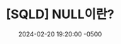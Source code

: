 ---
layout: post
title:  "[SQLD] NULL이란?"
date:   2024-02-20 19:20:00 -0500
excerpt: "SQL에서의 NULL을 알아보자"
tags: SQLD
category : [ SQLD ]
---